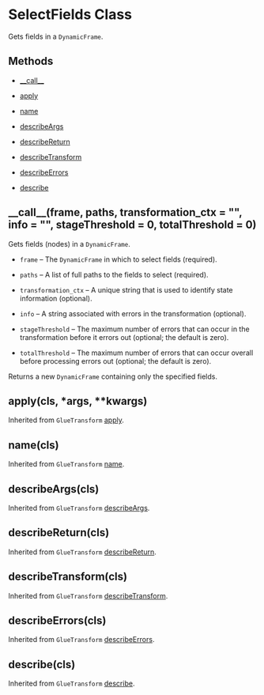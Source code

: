 # SelectFields Class<a name="aws-glue-api-crawler-pyspark-transforms-SelectFields"></a>

Gets fields in a `DynamicFrame`\.

## Methods<a name="aws-glue-api-crawler-pyspark-transforms-SelectFields-_methods"></a>

+ [\_\_call\_\_](#aws-glue-api-crawler-pyspark-transforms-SelectFields-__call__)

+ [apply](#aws-glue-api-crawler-pyspark-transforms-SelectFields-apply)

+ [name](#aws-glue-api-crawler-pyspark-transforms-SelectFields-name)

+ [describeArgs](#aws-glue-api-crawler-pyspark-transforms-SelectFields-describeArgs)

+ [describeReturn](#aws-glue-api-crawler-pyspark-transforms-SelectFields-describeReturn)

+ [describeTransform](#aws-glue-api-crawler-pyspark-transforms-SelectFields-describeTransform)

+ [describeErrors](#aws-glue-api-crawler-pyspark-transforms-SelectFields-describeErrors)

+ [describe](#aws-glue-api-crawler-pyspark-transforms-SelectFields-describe)

## \_\_call\_\_\(frame, paths, transformation\_ctx = "", info = "", stageThreshold = 0, totalThreshold = 0\)<a name="aws-glue-api-crawler-pyspark-transforms-SelectFields-__call__"></a>

Gets fields \(nodes\) in a `DynamicFrame`\.

+ `frame` – The `DynamicFrame` in which to select fields \(required\)\.

+ `paths` – A list of full paths to the fields to select \(required\)\.

+ `transformation_ctx` – A unique string that is used to identify state information \(optional\)\.

+ `info` – A string associated with errors in the transformation \(optional\)\.

+ `stageThreshold` – The maximum number of errors that can occur in the transformation before it errors out \(optional; the default is zero\)\.

+ `totalThreshold` – The maximum number of errors that can occur overall before processing errors out \(optional; the default is zero\)\.

Returns a new `DynamicFrame` containing only the specified fields\.

## apply\(cls, \*args, \*\*kwargs\)<a name="aws-glue-api-crawler-pyspark-transforms-SelectFields-apply"></a>

Inherited from `GlueTransform` [apply](aws-glue-api-crawler-pyspark-transforms-GlueTransform.md#aws-glue-api-crawler-pyspark-transforms-GlueTransform-apply)\.

## name\(cls\)<a name="aws-glue-api-crawler-pyspark-transforms-SelectFields-name"></a>

Inherited from `GlueTransform` [name](aws-glue-api-crawler-pyspark-transforms-GlueTransform.md#aws-glue-api-crawler-pyspark-transforms-GlueTransform-name)\.

## describeArgs\(cls\)<a name="aws-glue-api-crawler-pyspark-transforms-SelectFields-describeArgs"></a>

Inherited from `GlueTransform` [describeArgs](aws-glue-api-crawler-pyspark-transforms-GlueTransform.md#aws-glue-api-crawler-pyspark-transforms-GlueTransform-describeArgs)\.

## describeReturn\(cls\)<a name="aws-glue-api-crawler-pyspark-transforms-SelectFields-describeReturn"></a>

Inherited from `GlueTransform` [describeReturn](aws-glue-api-crawler-pyspark-transforms-GlueTransform.md#aws-glue-api-crawler-pyspark-transforms-GlueTransform-describeReturn)\.

## describeTransform\(cls\)<a name="aws-glue-api-crawler-pyspark-transforms-SelectFields-describeTransform"></a>

Inherited from `GlueTransform` [describeTransform](aws-glue-api-crawler-pyspark-transforms-GlueTransform.md#aws-glue-api-crawler-pyspark-transforms-GlueTransform-describeTransform)\.

## describeErrors\(cls\)<a name="aws-glue-api-crawler-pyspark-transforms-SelectFields-describeErrors"></a>

Inherited from `GlueTransform` [describeErrors](aws-glue-api-crawler-pyspark-transforms-GlueTransform.md#aws-glue-api-crawler-pyspark-transforms-GlueTransform-describeErrors)\.

## describe\(cls\)<a name="aws-glue-api-crawler-pyspark-transforms-SelectFields-describe"></a>

Inherited from `GlueTransform` [describe](aws-glue-api-crawler-pyspark-transforms-GlueTransform.md#aws-glue-api-crawler-pyspark-transforms-GlueTransform-describe)\.